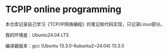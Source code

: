 # TCPIP online programming
本仓库记录自己学习《TCP/IP网络编程》的笔记和代码实现，只记录Linux部分。

我的环境是：Ubuntu24.04 LTS

编译器版本：gcc (Ubuntu 13.3.0-6ubuntu2~24.04) 13.3.0

